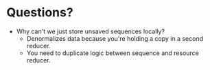 # Questions?

 * Why can't we just store unsaved sequences locally?
   * Denormalizes data because you're holding a copy in a second reducer.
   * You need to duplicate logic between sequence and resource reducer.

